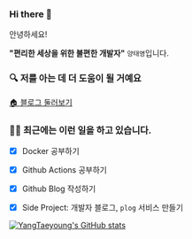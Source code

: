 ### Hi there 👋

안녕하세요! 

**"편리한 세상을 위한 불편한 개발자"** `양태영`입니다.

### 🔍 저를 아는 데 더 도움이 될 거예요
[🏠 블로그 둘러보기](https://yangtaeyoung.github.io/)

### 🧑‍💻 최근에는 이런 일을 하고 있습니다.
- [x] Docker 공부하기
- [x] Github Actions 공부하기
- [x] Github Blog 작성하기
- [x] Side Project:  개발자 블로그, `plog` 서비스 만들기 


[![YangTaeyoung's GitHub stats](https://github-readme-stats.vercel.app/api?username=YangTaeyoung)](https://github.com/anuraghazra/github-readme-stats)

<!--
**YangTaeyoung/YangTaeyoung** is a ✨ _special_ ✨ repository because its `README.md` (this file) appears on your GitHub profile.

Here are some ideas to get you started:

- 🔭 I’m currently working on ...
- 🌱 I’m currently learning ...
- 👯 I’m looking to collaborate on ...
- 🤔 I’m looking for help with ...
- 💬 Ask me about ...
- 📫 How to reach me: ...
- 😄 Pronouns: ...
- ⚡ Fun fact: ...
-->
